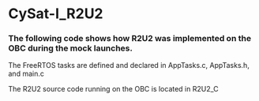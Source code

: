 # CySat-I_R2U2

### The following code shows how R2U2 was implemented on the OBC during the mock launches.

The FreeRTOS tasks are defined and declared in AppTasks.c, AppTasks.h, and main.c

The R2U2 source code running on the OBC is located in R2U2_C

